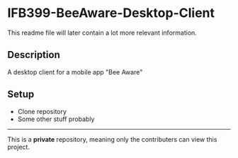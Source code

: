 # IFB399-BeeAware-Desktop-Client
This readme file will later contain a lot more relevant information.

## Description
A desktop client for a mobile app "Bee Aware"

## Setup
- Clone repository
- Some other stuff probably

---
This is a **private** repository, meaning only the contributers can view this project.